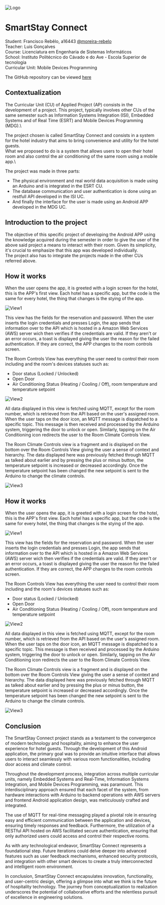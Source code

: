 
![Logo](./logo.png)

# SmartStay Connect

Student: Francisco Rebêlo, a16443 [@moreira-rebelo](https://www.github.com/moreira-rebelo)\
Teacher: Luis Gonçalves\
Course: Licenciatura em Engenharia de Sistemas Informáticos\
School: Instituto Politécnico do Cávado e do Ave - Escola Superior de tecnologia\
Curricular Unit: Mobile Devices Programming

The GitHub repository can be viewed [here](https://github.com/moreira-rebelo/ProjetoAplicadoG09)




## Contextualization

The Curricular Unit (CU) of Applied Project (AP) consists in the development of a project.
This project, typically involves other CUs of the same semester such as Information Systems Integration (ISI), Embedded Systems and of Real Time (ESRT) and Mobile Devices Programming (MDG).\

The project chosen is called SmartStay Connect and consists in a system for the hotel industry that aims to bring convenience and utility for the hotel guests.\
What we proposed to do is a system that allows users to open their hotel room and also control the air conditioning of the same room using a mobile app.\

The project was made in three parts:
- The physical environment and real world data acquisition is made using an Arduino and is integrated in the ESRT CU.
- The database communication and user authentication is done using an restfull API developed in the ISI UC.
- And finally the interface for the user is made using an Android APP developed in the MDG UC.
## Introduction to the project

The objective of this specific project of developing the Android APP using the knowledge acquired during the semester in order to give the user of the above said project a means to interact with their room. Given its simplicity, it's crucial to emphasize that this app was developed individually.\
The project also has to integrate the projects made in the other CUs referred above.
## How it works

When the user opens the app, it is greeted with a login screen for the hotel, this is the APP's first view. Each hotel has a specific app, but the code is the same for every hotel, the thing that changes is the stying of the app.

 ![View1](./View1.png)

This view has the fields for the reservation and password. When the user inserts the login credentials and presses Login, the app sends that information over to the API which is hosted in a Amazon Web Services (AWS) server wich then verifies if the credentials are valid. If they aren't or an error occurs, a toast is displayed giving the user the reason for the failed authentication. If they are correct, the APP changes to the room controls screen.

The Room Controls View has everything the user need to control their room including and the room's devices statuses such as:
- Door status (Locked / Unlocked)
- Open Door
- Air Conditioning Status (Heating / Cooling / Off), room temperature and temperature setpoint

![View2](./View2.png)

All data displayed in this view is fetched using MQTT, except for the room number, which is retrieved from the API based on the user's assigned room. When the user taps on the door icon, an MQTT message is dispatched to a specific topic. This message is then received and processed by the Arduino system, triggering the door to unlock or open. Similarly, tapping on the Air Conditioning icon redirects the user to the Room Climate Controls View.

The Room Climate Controls view is a fragment and is displayed on the bottom over the Room Controls View giving the user a sense of context and hierarchy. The data displayed here was previously fetched through MQTT as talked about earlier and by pressing the plus or minus button, the temperature setpoint is increased or decreased accordingly. Once the temperature setpoint has been changed the new setpoint is sent to the Arduino to change the climate controls.

![View3](./View3.png)
## How it works

When the user opens the app, it is greeted with a login screen for the hotel, this is the APP's first view. Each hotel has a specific app, but the code is the same for every hotel, the thing that changes is the stying of the app.

 ![View1](./View1.png)

This view has the fields for the reservation and password. When the user inserts the login credentials and presses Login, the app sends that information over to the API which is hosted in a Amazon Web Services (AWS) server wich then verifies if the credentials are valid. If they aren't or an error occurs, a toast is displayed giving the user the reason for the failed authentication. If they are correct, the APP changes to the room controls screen.

The Room Controls View has everything the user need to control their room including and the room's devices statuses such as:
- Door status (Locked / Unlocked)
- Open Door
- Air Conditioning Status (Heating / Cooling / Off), room temperature and temperature setpoint

![View2](./View2.png)

All data displayed in this view is fetched using MQTT, except for the room number, which is retrieved from the API based on the user's assigned room. When the user taps on the door icon, an MQTT message is dispatched to a specific topic. This message is then received and processed by the Arduino system, triggering the door to unlock or open. Similarly, tapping on the Air Conditioning icon redirects the user to the Room Climate Controls View.

The Room Climate Controls view is a fragment and is displayed on the bottom over the Room Controls View giving the user a sense of context and hierarchy. The data displayed here was previously fetched through MQTT as talked about earlier and by pressing the plus or minus button, the temperature setpoint is increased or decreased accordingly. Once the temperature setpoint has been changed the new setpoint is sent to the Arduino to change the climate controls.

![View3](./View3.png)
## Conclusion

The SmartStay Connect project stands as a testament to the convergence of modern technology and hospitality, aiming to enhance the user experience for hotel guests. Through the development of this Android application, the primary goal was to provide an intuitive interface that allows users to interact seamlessly with various room functionalities, including door access and climate control.

Throughout the development process, integration across multiple curricular units, namely Embedded Systems and Real-Time, Information Systems Integration, and Mobile Devices Programming, was paramount. This interdisciplinary approach ensured that each facet of the system, from hardware interactions with Arduino to backend operations with AWS servers and frontend Android application design, was meticulously crafted and integrated.

The use of MQTT for real-time messaging played a pivotal role in ensuring easy and efficient communication between the application and devices, ensuring timely responses and feedback. Furthermore, the utilization of a RESTful API hosted on AWS facilitated secure authentication, ensuring that only authorized users could access and control their respective rooms.

As with any technological endeavor, SmartStay Connect represents a foundational step. Future iterations could delve deeper into advanced features such as user feedback mechanisms, enhanced security protocols, and integration with other smart devices to create a truly interconnected and intelligent room environment.

In conclusion, SmartStay Connect encapsulates innovation, functionality, and user-centric design, offering a glimpse into what we think is the future of hospitality technology. The journey from conceptualization to realization underscores the potential of collaborative efforts and the relentless pursuit of excellence in engineering solutions.